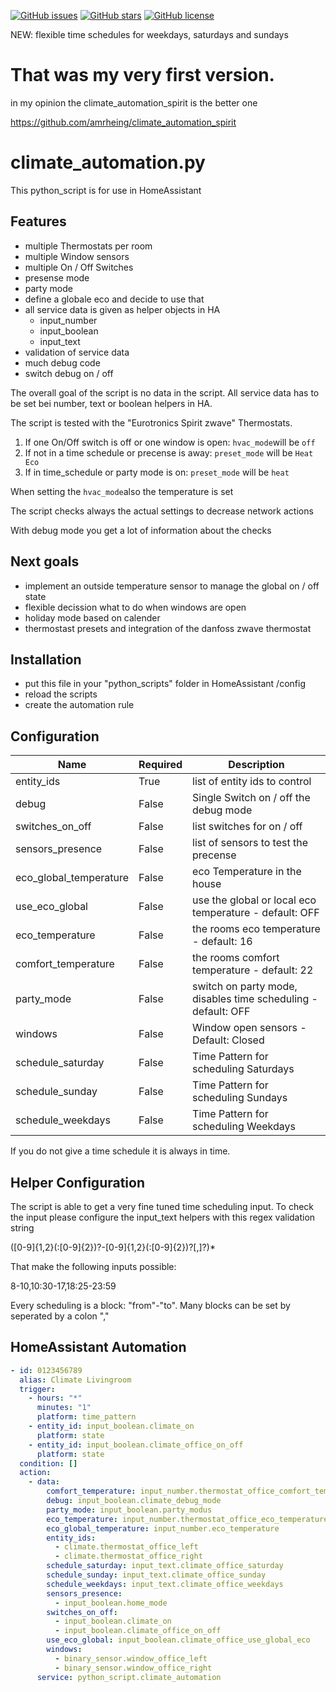<a href="https://github.com/amrheing/climate_automation/issues"><img alt="GitHub issues" src="https://img.shields.io/github/issues/amrheing/climate_automation"></a>
<a href="https://github.com/amrheing/climate_automation/stargazers"><img alt="GitHub stars" src="https://img.shields.io/github/stars/amrheing/climate_automation"></a>
<a href="https://github.com/amrheing/climate_automation/blob/master/LICENSE"><img alt="GitHub license" src="https://img.shields.io/github/license/amrheing/climate_automation"></a>

NEW: flexible time schedules for weekdays, saturdays and sundays

# That was my very first version.

in my opinion the climate_automation_spirit is the better one

https://github.com/amrheing/climate_automation_spirit

# climate_automation.py 

This python_script is for use in HomeAssistant

## Features
- multiple Thermostats per room
- multiple Window sensors
- multiple On / Off Switches
- presense mode
- party mode
- define a globale eco and decide to use that
- all service data is given as helper objects in HA
  - input_number
  - input_boolean
  - input_text
- validation of service data
- much debug code
- switch debug on / off

The overall goal of the script is no data in the script. 
All service data has to be set bei number, text or boolean helpers in HA.

The script is tested with the "Eurotronics Spirit zwave" Thermostats.

1) If one On/Off switch is off or one window is open: `hvac_mode`will be `off`
2) If not in a time schedule or precense is away: `preset_mode` will be `Heat Eco`
3) If in time_schedule or party mode is on: `preset_mode` will be `heat`

When setting the `hvac_mode`also the temperature is set

The script checks always the actual settings to decrease network actions

With debug mode you get a lot of information about the checks 

## Next goals

- implement an outside temperature sensor to manage the global on / off state
- flexible decission what to do when windows are open
- holiday mode based on calender
- thermostast presets and integration of the danfoss zwave thermostat

## Installation

- put this file in your "python_scripts" folder in HomeAssistant /config
- reload the scripts
- create the automation rule

## Configuration

| Name                    | Required  | Description                                                      |
| ----------------------- | --------- | ---------------------------------------------------------------- |
| entity_ids              | True      | list of entity ids to control                                    |
| debug                   | False     | Single Switch on / off the debug mode                            |
| switches_on_off         | False     | list switches for on  / off                                      |
| sensors_presence        | False     | list of sensors to test the precense                             |
| eco_global_temperature  | False     | eco Temperature in the house                                     |
| use_eco_global          | False     | use the global or local eco temperature - default: OFF           |
| eco_temperature         | False     | the rooms eco temperature - default: 16                          |
| comfort_temperature     | False     | the rooms comfort temperature - default: 22                      |
| party_mode              | False     | switch on party mode, disables time scheduling - default: OFF    |
| windows                 | False     | Window open sensors - Default: Closed                            |
| schedule_saturday       | False     | Time Pattern for scheduling Saturdays                            |
| schedule_sunday         | False     | Time Pattern for scheduling Sundays                              |
| schedule_weekdays       | False     | Time Pattern for scheduling Weekdays                             |

If you do not give a time schedule it is always in time.

## Helper Configuration

The script is able to get a very fine tuned time scheduling input.
To check the input please configure the input_text helpers with this regex validation string

([0-9]{1,2}(:[0-9]{2})?-[0-9]{1,2}(:[0-9]{2})?[,]?)*

That make the following inputs possible:

8-10,10:30-17,18:25-23:59

Every scheduling is a block: "from"-"to".
Many blocks can be set by seperated by a colon ","


## HomeAssistant Automation

```yaml
- id: 0123456789
  alias: Climate Livingroom
  trigger:
    - hours: "*"
      minutes: "1"
      platform: time_pattern
    - entity_id: input_boolean.climate_on
      platform: state
    - entity_id: input_boolean.climate_office_on_off
      platform: state
  condition: []
  action:
    - data:
        comfort_temperature: input_number.thermostat_office_comfort_temperature
        debug: input_boolean.climate_debug_mode
        party_mode: input_boolean.party_modus
        eco_temperature: input_number.thermostat_office_eco_temperature
        eco_global_temperature: input_number.eco_temperature
        entity_ids:
          - climate.thermostat_office_left
          - climate.thermostat_office_right
        schedule_saturday: input_text.climate_office_saturday
        schedule_sunday: input_text.climate_office_sunday
        schedule_weekdays: input_text.climate_office_weekdays
        sensors_presence:
          - input_boolean.home_mode
        switches_on_off:
          - input_boolean.climate_on
          - input_boolean.climate_office_on_off
        use_eco_global: input_boolean.climate_office_use_global_eco
        windows:
          - binary_sensor.window_office_left
          - binary_sensor.window_office_right
      service: python_script.climate_automation
```

